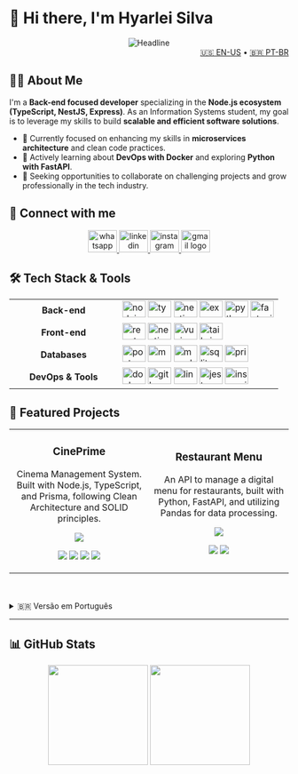 # 🧑‍ Hi there, I'm Hyarlei Silva

<div align="center">
  <img src="https://readme-typing-svg.herokuapp.com?color=%2332C9E1&size=32&center=true&vCenter=true&width=600&height=50&lines=Information+Systems+Student;Full+Stack+Developer" alt="Headline"/>
</div>

<div align="right">
  <a href="#-english-version">🇺🇸 EN-US</a> • <a href="#-versão-em-português">🇧🇷 PT-BR</a>
</div>

<a name="-english-version"></a>

## 👨‍💻 About Me

I'm a **Back-end focused developer** specializing in the **Node.js ecosystem (TypeScript, NestJS, Express)**. As an Information Systems student, my goal is to leverage my skills to build **scalable and efficient software solutions**.

- 🔭 Currently focused on enhancing my skills in **microservices architecture** and clean code practices.
- 🌱 Actively learning about **DevOps with Docker** and exploring **Python with FastAPI**.
- 🎯 Seeking opportunities to collaborate on challenging projects and grow professionally in the tech industry.

## 📱 Connect with me

<div align="center">
  <a href="https://api.whatsapp.com/send?phone=5585996018321" target="_blank">
    <img src="https://raw.githubusercontent.com/maurodesouza/profile-readme-generator/master/src/assets/icons/social/whatsapp/default.svg" width="52" height="40" alt="whatsapp logo"  />
  </a>
  <a href="https://www.linkedin.com/in/hyarlei-silva/" target="_blank">
    <img src="https://raw.githubusercontent.com/maurodesouza/profile-readme-generator/master/src/assets/icons/social/linkedin/default.svg" width="52" height="40" alt="linkedin logo"  />
  </a>
  <a href="https://www.instagram.com/_hyarleisilva/" target="_blank">
    <img src="https://raw.githubusercontent.com/maurodesouza/profile-readme-generator/master/src/assets/icons/social/instagram/default.svg" width="52" height="40" alt="instagram logo"  />
  </a>
  <a href="mailto:hyarleysf@gmail.com" target="_blank">
    <img src="https://raw.githubusercontent.com/maurodesouza/profile-readme-generator/master/src/assets/icons/social/gmail/default.svg" width="52" height="40" alt="gmail logo"  />
  </a>
</div>

## 🛠️ Tech Stack & Tools

<table>
  <tr>
    <td align="center" width="180">
      <strong>Back-end</strong>
    </td>
    <td>
      <img src="https://cdn.jsdelivr.net/gh/devicons/devicon/icons/nodejs/nodejs-original.svg" height="30" width="42" alt="nodejs logo" />
      <img src="https://cdn.jsdelivr.net/gh/devicons/devicon/icons/typescript/typescript-original.svg" height="30" width="42" alt="typescript logo" />
      <img src="https://cdn.jsdelivr.net/gh/devicons/devicon/icons/nestjs/nestjs-original.svg" height="30" width="42" alt="nestjs logo" />
      <img src="https://cdn.jsdelivr.net/gh/devicons/devicon/icons/express/express-original.svg" height="30" width="42" alt="express logo" />
      <img src="https://cdn.jsdelivr.net/gh/devicons/devicon/icons/python/python-original.svg" height="30" width="42" alt="python logo" />
      <img src="https://cdn.jsdelivr.net/gh/devicons/devicon/icons/fastapi/fastapi-original.svg" height="30" width="42" alt="fastapi logo" />
    </td>
  </tr>
  <tr>
    <td align="center">
      <strong>Front-end</strong>
    </td>
    <td>
      <img src="https://cdn.jsdelivr.net/gh/devicons/devicon/icons/react/react-original.svg" height="30" width="42" alt="react logo" />
      <img src="https://cdn.jsdelivr.net/gh/devicons/devicon/icons/nextjs/nextjs-original.svg" height="30" width="42" alt="nextjs logo" />
      <img src="https://cdn.jsdelivr.net/gh/devicons/devicon/icons/vuejs/vuejs-original.svg" height="30" width="42" alt="vuejs logo" />
      <img src="https://cdn.jsdelivr.net/gh/devicons/devicon/icons/tailwindcss/tailwindcss-original.svg" height="30" width="42" alt="tailwindcss logo" />
    </td>
  </tr>
  <tr>
    <td align="center">
      <strong>Databases</strong>
    </td>
    <td>
      <img src="https://cdn.jsdelivr.net/gh/devicons/devicon/icons/postgresql/postgresql-original.svg" height="30" width="42" alt="postgresql logo" />
      <img src="https://cdn.jsdelivr.net/gh/devicons/devicon/icons/mongodb/mongodb-original.svg" height="30" width="42" alt="mongodb logo" />
      <img src="https://cdn.jsdelivr.net/gh/devicons/devicon/icons/mysql/mysql-original.svg" height="30" width="42" alt="mysql logo" />
      <img src="https://cdn.jsdelivr.net/gh/devicons/devicon/icons/sqlite/sqlite-original.svg" height="30" width="42" alt="sqlite logo" />
      <img src="https://cdn.jsdelivr.net/gh/devicons/devicon/icons/prisma/prisma-original.svg" height="30" width="42" alt="prisma logo" />
    </td>
  </tr>
  <tr>
    <td align="center">
      <strong>DevOps & Tools</strong>
    </td>
    <td>
      <img src="https://cdn.jsdelivr.net/gh/devicons/devicon/icons/docker/docker-original.svg" height="30" width="42" alt="docker logo" />
      <img src="https://cdn.jsdelivr.net/gh/devicons/devicon/icons/git/git-original.svg" height="30" width="42" alt="git logo" />
      <img src="https://cdn.jsdelivr.net/gh/devicons/devicon/icons/linux/linux-original.svg" height="30" width="42" alt="linux logo" />
      <img src="https://cdn.jsdelivr.net/gh/devicons/devicon/icons/jest/jest-plain.svg" height="30" width="42" alt="jest logo" />
      <img src="https://cdn.jsdelivr.net/gh/devicons/devicon/icons/insomnia/insomnia-original.svg" height="30" width="42" alt="insomnia logo" />
    </td>
  </tr>
</table>

## 🚀 Featured Projects

<table>
<tr>
<td width="50%">
<h3 align="center">CinePrime</h3>
<div align="center">
<p>Cinema Management System. Built with Node.js, TypeScript, and Prisma, following Clean Architecture and SOLID principles.</p>
<a href="https://github.com/hyarlei/CinePrime_Vue" target="_blank">
<img src="https://img.shields.io/badge/View%20Repository-32C9E1?style=for-the-badge&logo=github"/>
</a>
<p align="center">
<img src="https://img.shields.io/badge/Node.js-339933?style=flat-square&logo=nodedotjs&logoColor=white" />
<img src="https://img.shields.io/badge/TypeScript-3178C6?style=flat-square&logo=typescript&logoColor=white" />
<img src="https://img.shields.io/badge/Prisma-2D3748?style=flat-square&logo=prisma&logoColor=white" />
<img src="https://img.shields.io/badge/Docker-2496ED?style=flat-square&logo=docker&logoColor=white" />
</p>
</div>
</td>
<td width="50%">
<h3 align="center">Restaurant Menu</h3>
<div align="center">
<p>An API to manage a digital menu for restaurants, built with Python, FastAPI, and utilizing Pandas for data processing.</p>
<a href="https://github.com/hyarlei/API_Cardapio_Restaurantes" target="_blank">
<img src="https://img.shields.io/badge/View%20Repository-32C9E1?style=for-the-badge&logo=github"/>
</a>
<p align="center">
<img src="https://img.shields.io/badge/Python-3776AB?style=flat-square&logo=python&logoColor=white" />
<img src="https://img.shields.io/badge/FastAPI-009688?style=flat-square&logo=fastapi&logoColor=white" />
</p>
</div>
</td>
</tr>
</table>

<br>
<br>

<details>
<summary>🇧🇷 Versão em Português</summary>

<a name="-versão-em-português"></a>

## 👨‍💻 Sobre Mim

Sou um desenvolvedor com foco em **Back-end**, especializando-me no ecossistema **Node.js (TypeScript, NestJS, Express)**. Atualmente, curso Sistemas de Informação e busco aplicar meus conhecimentos para construir soluções de software escaláveis e eficientes.

- 🔭 Focado em aprimorar minhas habilidades em **arquitetura de microsserviços** e boas práticas de desenvolvimento.
- 🌱 Aprendendo ativamente sobre **DevOps com Docker** e explorando **Python com FastAPI**.
- 🎯 Buscando oportunidades para colaborar em projetos desafiadores e crescer profissionalmente na área de tecnologia.

## 🛠️ Tecnologias e Ferramentas

<table>
  <tr>
    <td align="center" width="180">
      <strong>Back-end</strong>
    </td>
    <td>
      <img src="https://cdn.jsdelivr.net/gh/devicons/devicon/icons/nodejs/nodejs-original.svg" height="30" width="42" alt="nodejs logo" />
      <img src="https://cdn.jsdelivr.net/gh/devicons/devicon/icons/typescript/typescript-original.svg" height="30" width="42" alt="typescript logo" />
      <img src="https://cdn.jsdelivr.net/gh/devicons/devicon/icons/nestjs/nestjs-original.svg" height="30" width="42" alt="nestjs logo" />
      <img src="https://cdn.jsdelivr.net/gh/devicons/devicon/icons/express/express-original.svg" height="30" width="42" alt="express logo" />
      <img src="https://cdn.jsdelivr.net/gh/devicons/devicon/icons/python/python-original.svg" height="30" width="42" alt="python logo" />
      <img src="https://cdn.jsdelivr.net/gh/devicons/devicon/icons/fastapi/fastapi-original.svg" height="30" width="42" alt="fastapi logo" />
    </td>
  </tr>
  <tr>
    <td align="center">
      <strong>Front-end</strong>
    </td>
    <td>
      <img src="https://cdn.jsdelivr.net/gh/devicons/devicon/icons/react/react-original.svg" height="30" width="42" alt="react logo" />
      <img src="https://cdn.jsdelivr.net/gh/devicons/devicon/icons/nextjs/nextjs-original.svg" height="30" width="42" alt="nextjs logo" />
      <img src="https://cdn.jsdelivr.net/gh/devicons/devicon/icons/vuejs/vuejs-original.svg" height="30" width="42" alt="vuejs logo" />
      <img src="https://cdn.jsdelivr.net/gh/devicons/devicon/icons/tailwindcss/tailwindcss-original.svg" height="30" width="42" alt="tailwindcss logo" />
    </td>
  </tr>
  <tr>
    <td align="center">
      <strong>Bancos de Dados</strong>
    </td>
    <td>
      <img src="https://cdn.jsdelivr.net/gh/devicons/devicon/icons/postgresql/postgresql-original.svg" height="30" width="42" alt="postgresql logo" />
      <img src="https://cdn.jsdelivr.net/gh/devicons/devicon/icons/mongodb/mongodb-original.svg" height="30" width="42" alt="mongodb logo" />
      <img src="https://cdn.jsdelivr.net/gh/devicons/devicon/icons/mysql/mysql-original.svg" height="30" width="42" alt="mysql logo" />
      <img src="https://cdn.jsdelivr.net/gh/devicons/devicon/icons/sqlite/sqlite-original.svg" height="30" width="42" alt="sqlite logo" />
      <img src="https://cdn.jsdelivr.net/gh/devicons/devicon/icons/prisma/prisma-original.svg" height="30" width="42" alt="prisma logo" />
    </td>
  </tr>
  <tr>
    <td align="center">
      <strong>DevOps & Ferramentas</strong>
    </td>
    <td>
      <img src="https://cdn.jsdelivr.net/gh/devicons/devicon/icons/docker/docker-original.svg" height="30" width="42" alt="docker logo" />
      <img src="https://cdn.jsdelivr.net/gh/devicons/devicon/icons/git/git-original.svg" height="30" width="42" alt="git logo" />
      <img src="https://cdn.jsdelivr.net/gh/devicons/devicon/icons/linux/linux-original.svg" height="30" width="42" alt="linux logo" />
      <img src="https://cdn.jsdelivr.net/gh/devicons/devicon/icons/jest/jest-plain.svg" height="30" width="42" alt="jest logo" />
      <img src="https://cdn.jsdelivr.net/gh/devicons/devicon/icons/insomnia/insomnia-original.svg" height="30" width="42" alt="insomnia logo" />
    </td>
  </tr>
</table>

## 🚀 Meus Principais Projetos

<table>
<tr>
<td width="50%">
<h3 align="center">CinePrime</h3>
<div align="center">
<p>Sistema de Gestão de Cinemas. Construída com Node.js, TypeScript e Prisma, seguindo princípios de Arquitetura Limpa e SOLID.</p>
<a href="https://github.com/hyarlei/CinePrime_Vue" target="_blank">
<img src="https://img.shields.io/badge/Ver%20Repositório-32C9E1?style=for-the-badge&logo=github"/>
</a>
<p align="center">
<img src="https://img.shields.io/badge/Node.js-339933?style=flat-square&logo=nodedotjs&logoColor=white" />
<img src="https://img.shields.io/badge/TypeScript-3178C6?style=flat-square&logo=typescript&logoColor=white" />
<img src="https://img.shields.io/badge/Prisma-2D3748?style=flat-square&logo=prisma&logoColor=white" />
<img src="https://img.shields.io/badge/Docker-2496ED?style=flat-square&logo=docker&logoColor=white" />
</p>
</div>
</td>
<td width="50%">
<h3 align="center">Cardapio de Restaurante</h3>
<div align="center">
<p>Uma API para gerenciar um cardápio digital para restaurantes.</p>
<a href="https://github.com/hyarlei/API_Cardapio_Restaurantes" target="_blank">
<img src="https://img.shields.io/badge/Ver%20Repositório-32C9E1?style=for-the-badge&logo=github"/>
</a>
<p align="center">
<img src="https://img.shields.io/badge/Python-3776AB?style=flat-square&logo=python&logoColor=white" />
<img src="https://img.shields.io/badge/FastAPI-009688?style=flat-square&logo=fastapi&logoColor=white" />
</p>
</div>
</td>
</tr>
</table>

</details>

---

## 📊 GitHub Stats

<div align="center">
  <img height="180em" src="https://github-readme-stats.vercel.app/api?username=hyarlei&theme=radical&hide_border=false&show_icons=true&rank_icon=github" />
  <img height="180em" src="https://github-readme-stats.vercel.app/api/top-langs/?username=hyarlei&theme=radical&hide_border=false&layout=compact" />
</div>
